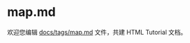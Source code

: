 map.md
===

欢迎您编辑 <a target="__blank" href="https://github.com/jaywcjlove/html-tutorial/blob/master/docs/tags/map.md">docs/tags/map.md</a> 文件，共建 HTML Tutorial 文档。